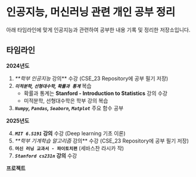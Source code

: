 # 인공지능, 머신러닝 관련 개인 공부 정리

아래 타임라인에 맞게 인공지능과 관련하여 공부한 내용 기록 및 정리한 저장소입니다.
 
## 타임라인

**2024년도**
1. _**학부 인공지능_ 강의** 수강 (CSE_23 Repository에 공부 필기 저장)
2. **_`미적분학`, `선형대수학`, `확률과 통계`_** 복습
    - 확률과 통계는 **Stanford - Introduction to Statistics** 강의 수강
    - 미적분학, 선형대수학은 학부 강의 복습
3. **_`Numpy`, `Pandas`, `Seaborn`, `Matplot`_** 주요 함수 공부 

**2025년도**

4. **_`MIT 6.S191`_ 강의** 수강 (Deep learning 기초 이론)
5. _**학부 기계학습 알고리즘_ 강의** 수강 (CSE_23 Repository에 공부 필기 저장) 
7. **`머신 러닝 교과서 - 파이토치편`** (세바스찬 라시카 작)
8. **_`Stanford cs231n`_ 강의** 수강


**프로젝트**
